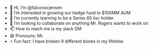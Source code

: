 - 👋 Hi, I’m @falconxcjensen
- 👀 I’m interested in growing our hedge fund to $100MM AUM
- 🌱 I’m currently learning to be a Series 65 lisc holder
- 💞️ I’m looking to collaborate on anything Mr. Rogers wants to work on
- 📫 How to reach me is my slack DM
- 😄 Pronouns: Mr.
- ⚡ Fun fact: I have broken 9 different bones in my lifetime

<!---
falconxcjensen/falconxcjensen is a ✨ special ✨ repository because its `README.md` (this file) appears on your GitHub profile.
You can click the Preview link to take a look at your changes.
--->
